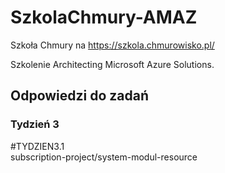 # SzkolaChmury-AMAZ
Szkoła Chmury na https://szkola.chmurowisko.pl/

Szkolenie Architecting Microsoft Azure Solutions.
## Odpowiedzi do zadań
### Tydzień 3
#TYDZIEN3.1  
subscription-project/system-modul-resource
